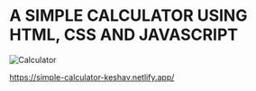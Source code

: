 # A SIMPLE CALCULATOR USING HTML, CSS AND JAVASCRIPT

![Calculator](https://user-images.githubusercontent.com/46344968/111139504-38912100-85a7-11eb-997f-0c8ba5cbd4b7.PNG)


https://simple-calculator-keshav.netlify.app/


